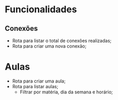 # Funcionalidades

## Conexões

- Rota para listar o total de conexões realizadas;
- Rota para criar uma nova conexão;

# Aulas

- Rota para criar uma aula;
- Rota para listar aulas;
    - Filtrar por matéria, dia da semana e horário;

